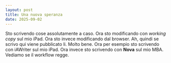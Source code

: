 ```yaml
---
layout: post
title: Una nuova speranza
date: 2025-09-02
---
```

Sto scrivendo cose assolutamente a caso. Ora sto modificando con *working copy* sul mio iPad. Ora sto invece modificando dal browser. Ah, quindi se scrivo qui viene pubblicato li. Molto bene.
Ora per esempio sto scrivendo con iAWriter sul mio iPad.
Ora invece sto scrivendo con **Nova** sul mio MBA. Vediamo se il workflow regge.

